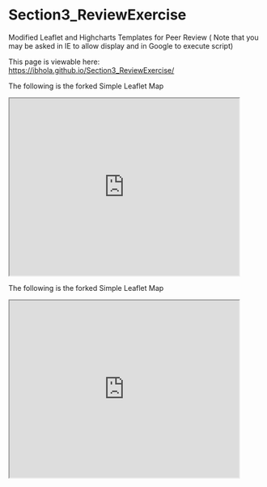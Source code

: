 # Section3_ReviewExercise
Modified Leaflet and Highcharts Templates for Peer Review
( Note that you may be asked in IE to allow display and in Google to execute script)

This page is viewable here: https://ibhola.github.io/Section3_ReviewExercise/

The following is the forked Simple Leaflet Map

<iframe src="http://ibhola.github.io/leaflet-map-simple" width="90%" height="350"></iframe>


The following is the forked Simple Leaflet Map

<iframe src="https://ibhola.github.io/highcharts-scatter-csv/" width="90%" height="350"></iframe>
